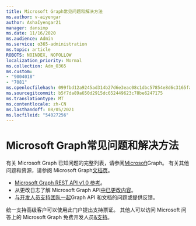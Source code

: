 ```yaml
---
title: Microsoft Graph常见问题和解决方法
ms.author: v-aiyengar
author: AshaIyengar21
manager: dansimp
ms.date: 11/16/2020
ms.audience: Admin
ms.service: o365-administration
ms.topic: article
ROBOTS: NOINDEX, NOFOLLOW
localization_priority: Normal
ms.collection: Adm_O365
ms.custom:
- "9004018"
- "7081"
ms.openlocfilehash: 099fbd12a9245ad314b27d6e3eac08c1dbc57854e8d6c3165fac81141d83bde6
ms.sourcegitcommit: b5f7da89a650d2915dc652449623c78be6247175
ms.translationtype: MT
ms.contentlocale: zh-CN
ms.lasthandoff: 08/05/2021
ms.locfileid: "54027256"
---
```

# <a name="microsoft-graph-common-issues-and-resolutions"></a>Microsoft Graph常见问题和解决方法

有关 Microsoft Graph 已知问题的完整列表，请参阅[Microsoft](https://docs.microsoft.com/graph/known-issues)Graph。 有关其他问题和资源，请参阅 Microsoft Graph[文档页](https://docs.microsoft.com/graph/)。

- [Microsoft Graph REST API v1.0 参考](https://docs.microsoft.com/graph/api/overview?toc=.%2Fref%2Ftoc.json&view=graph-rest-1.0)。
- 从更改日志了解 Microsoft Graph API[中已更改内容](https://docs.microsoft.com/graph/changelog)。 
- [与开发人员支持团队一起](https://aka.ms/GraphDeveloperSupport)Graph API 和文档的问题或提供反馈。

统一支持高级客户可以使用此门户提出支持票证。 其他人可以访问 Microsoft 问答上的 Microsoft Graph 免费开发人员[&支持](https://aka.ms/AskGraph)。
